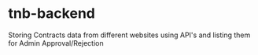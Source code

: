 # tnb-backend
Storing Contracts data from different websites using API's and listing them for Admin Approval/Rejection
